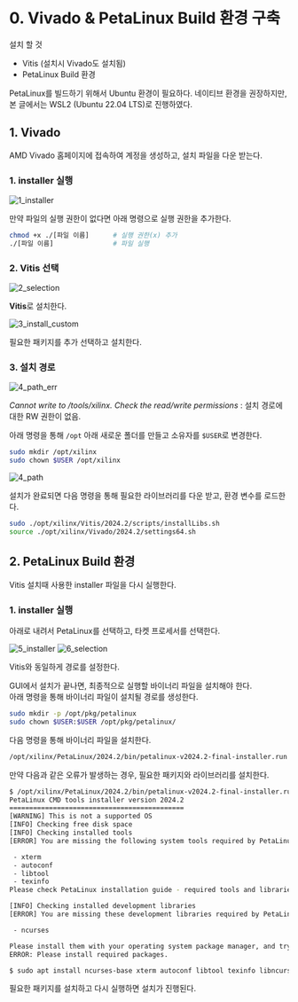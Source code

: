 # 0. Vivado & PetaLinux Build 환경 구축

설치 할 것
- Vitis (설치시 Vivado도 설치됨)
- PetaLinux Build 환경

PetaLinux를 빌드하기 위해서 Ubuntu 환경이 필요하다. 네이티브 환경을 권장하지만, 본 글에서는 WSL2 (Ubuntu 22.04 LTS)로 진행하였다.


## 1. Vivado

AMD Vivado 홈페이지에 접속하여 계정을 생성하고, 설치 파일을 다운 받는다.

### 1. installer 실행

![1_installer](./asset/0_Vivado_Petalinux_Install/1_installer.png)

만약 파일의 실행 권한이 없다면 아래 명령으로 실행 권한을 추가한다.

```bash
chmod +x ./[파일 이름]      # 실행 권한(x) 추가
./[파일 이름]               # 파일 실행
```

### 2. Vitis 선택

![2_selection](./asset/0_Vivado_Petalinux_Install/2_selection.png)

**Vitis**로 설치한다.

![3_install_custom](./asset/0_Vivado_Petalinux_Install/3_install_custom.png)

필요한 패키지를 추가 선택하고 설치한다.


### 3. 설치 경로

![4_path_err](./asset/0_Vivado_Petalinux_Install/4_install_path_err.png)

*Cannot write to /tools/xilinx. Check the read/write permissions* : 설치 경로에 대한 RW 권한이 없음.

아래 명령을 통해 `/opt` 아래 새로운 폴더를 만들고 소유자를 `$USER`로 변경한다.

```bash
sudo mkdir /opt/xilinx
sudo chown $USER /opt/xilinx
```

![4_path](./asset/0_Vivado_Petalinux_Install/4_2_install_path.png)

설치가 완료되면 다음 명령을 통해 필요한 라이브러리를 다운 받고, 환경 변수를 로드한다.

```bash
sudo ./opt/xilinx/Vitis/2024.2/scripts/installLibs.sh
source ./opt/xilinx/Vivado/2024.2/settings64.sh
```


## 2. PetaLinux Build 환경

Vitis 설치때 사용한 installer 파일을 다시 실행한다.

### 1. installer 실행

아래로 내려서 PetaLinux를 선택하고, 타켓 프로세서를 선택한다.

![5_installer](./asset/0_Vivado_Petalinux_Install/5_petalinux_install.png)
![6_selection](./asset/0_Vivado_Petalinux_Install/6_selection.png)

Vitis와 동일하게 경로를 설정한다.

GUI에서 설치가 끝나면, 최종적으로 실행할 바이너리 파일을 설치해야 한다. <br>
아래 명령을 통해 바이너리 파일이 설치될 경로를 생성한다.

```bash
sudo mkdir -p /opt/pkg/petalinux
sudo chown $USER:$USER /opt/pkg/petalinux/
```

다음 명령을 통해 바이너리 파일을 설치한다.

```bash
/opt/xilinx/PetaLinux/2024.2/bin/petalinux-v2024.2-final-installer.run -d /opt/pkg/petalinux/
```

만약 다음과 같은 오류가 발생하는 경우, 필요한 패키지와 라이브러리를 설치한다.

```bash
$ /opt/xilinx/PetaLinux/2024.2/bin/petalinux-v2024.2-final-installer.run -d /opt/pkg/petalinux/
PetaLinux CMD tools installer version 2024.2
============================================
[WARNING] This is not a supported OS
[INFO] Checking free disk space
[INFO] Checking installed tools
[ERROR] You are missing the following system tools required by PetaLinux:

 - xterm
 - autoconf
 - libtool
 - texinfo
Please check PetaLinux installation guide - required tools and libraries package section for detailed information

[INFO] Checking installed development libraries
[ERROR] You are missing these development libraries required by PetaLinux:

 - ncurses

Please install them with your operating system package manager, and try again
ERROR: Please install required packages.

$ sudo apt install ncurses-base xterm autoconf libtool texinfo libncurses5-dev
```

필요한 패키지를 설치하고 다시 실행하면 설치가 진행된다.

